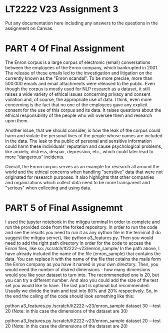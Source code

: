 # LT2222 V23 Assignment 3

Put any documentation here including any answers to the questions in the 
assignment on Canvas.

# PART 4 Of Final Assignment

The Enron corpus is a large corpus of electronic (email) conversations between the employees of the Enron company, which bankrupted in 2001. The release of these emails
led to the investigation and litigation on the currently known as the "Enron scandal". To be more precise, more than 500.000 emails and email attachments were released to the public. Even though the corpus is mostly used for NLP research as a dataset, it still raises a wide variety of ethical issues concerning privacy and consent violation and, of course, the appropriate use of data. I think, even more concerning is the fact that no one of the employees gave any explicit consent for the use of this corpus and its data. It raises questions about the ethical responsibility of the people who will oversee them and research upon them. 

Another issue, that we should consider, is how the leak of the corpus could harm and violate the personal lives of the people whose names are included in the data. The leak to the public of personal and sensitive information could harm these individuals' reputation and cause psychological problems, like anxiety, distress, despair, depression, etc., which could later lead to more "dangerous" incidents.  

Overall, the Enron corpus serves as an example for research all around the world and the ethical concerns when handling "sensitive" data that were not originated for research purposes. It also highlights that other companies and organizations which collect data need to be more transparent and "serious" when collecting and using data.


# PART 5 of Final Assignemnt

I used the jupyter notebook in the mltgpu terminal in order to complete and run the provided code from the forked repository. 
In order to run the code and see the results you need to run it as any oython file in the terminal (I do suggest the mltgpu server), like python a3_features.py.
Then you would need to add the right path directory in order for the code to access the Enron files, like so: /scratch/lt2222-v23/enron_sample/
In the path above, I have already included the name of the file (enron_sample) that contains the data. You can replace it with the name of the file that cotains the mails form the Enron company as you have it named in your own directory. Then, you would need the number of disired dimensions - how many dimensions would you like your dataset to turn into. The recommeneded one is 20, but you can try a different number. And also you could add the size of the test set you would like to have. The last part is optional but recommended. Usually we divide the train and test into 80% and 20% respectively. So, in the end the calling of the code should look something like this: 

python a3_features.py /scratch/lt2222-v23/enron_sample dataset 30 --test 20  (Note: in this case the dimensions of the dataset are 30)

python a3_features.py /scratch/lt2222-v23/enron_sample dataset 20 --test 20 (Note: in this case the dimensions of the dataset are 20)

